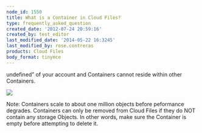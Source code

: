 ```yaml
---
node_id: 1550
title: What is a Container in Cloud Files?
type: frequently_asked_question
created_date: '2012-07-24 20:59:16'
created_by: test_editor
last_modified_date: '2014-05-22 16:3245'
last_modified_by: rose.contreras
products: Cloud Files
body_format: tinymce
---
```


undefined&rdquo; of your account and
Containers cannot reside within other Containers.

![](http://c15156697.r97.cf2.rackcdn.com/1.png)

Note:  Containers scale to about one million objects before peformance
degrades. Containers can only be removed from Cloud Files if they do NOT
contain any storage Objects. In other words, make sure the Container is
empty before attempting to delete it.


